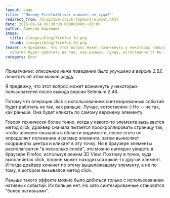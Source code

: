 ```yaml
---
layout: page
title: '"Почему FirefoxDriver кликает не туда?"'
redirect_from: /blog/159-click-topmost-elemnt.html
date: 2015-09-24 06:30:00.000000000 +03:00
author: Алексей Баранцев
image:
  title: /images/blog/firefox_3d.png
  thumb: /images/blog/firefox_3d.png
teaser: Я предвижу, что этот вопрос может возникнуть у некоторых пользователей после выхода версии Selenium 2.48. Потому что операция click с использованием синтезированных
  событий будет работать не так, как раньше. Лучше, естественно :) Но -- не так, как раньше. Она будет кликать по самому верхнему элементу
category: Блог
---
```

*Примечание: описанное ниже поведение было улучшено в версии 2.52, почитать об этом можно [здесь](/news/170-selenium-252.html).*

Я предвижу, что этот вопрос может возникнуть у некоторых пользователей после выхода версии Selenium 2.48.

Потому что операция click с использованием синтезированных событий будет работать не так, как раньше. Лучше, естественно :) Но -- не так, как раньше. Она будет кликать по самому верхнему элементу.

Говоря технически более точно, когда у какого-то элемента вызывается метод click, драйвер сначала пытается проскроллировать страницу так, чтобы элемент оказался в области видимости, после этого он определяет положение и размер элемента, затем вычисляет координаты центра и кликает в эту точку. Но в браузере элементы располагаются "в несколько слоёв", это можно наглядно увидеть в браузере Firefox, используя режим 3D View. Поэтому в точке, куда выполняется click, вполне может находиться какой-то другой элемент. И тогда драйвер кликнет по этому вышележащему элементу, а не по тому, в котором вызывался метод click.

Раньше такого эффекта можно было добиться только с использованием нативных событий. Их больше нет. Но зато синтезированные становятся "более нативными".
